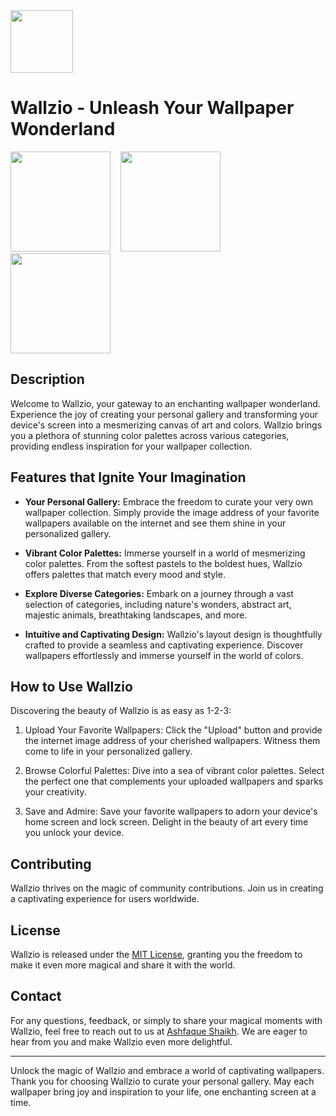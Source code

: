 <img src="https://github.com/Ashfaque9967/Calc/assets/110349538/eb554876-9e7e-470e-b66c-c0cb15071fa3" width="100" />

# Wallzio - Unleash Your Wallpaper Wonderland

<div align="left">
    <img src="https://github.com/Ashfaque9967/Wallzio/assets/110349538/e48ac1d4-6ea9-49bb-b9dd-e0839d21b25e" width="160" />&nbsp;&nbsp;&nbsp;
    <img src="https://github.com/Ashfaque9967/Wallzio/assets/110349538/d6ce469d-c84b-449f-a314-3b84b6f2fb16" width="160" />&nbsp;&nbsp;&nbsp;
    <img src="https://github.com/Ashfaque9967/Wallzio/assets/110349538/aeadfe09-949a-4228-bfc7-545de05ad578" width="160" />
</div>




## Description
Welcome to Wallzio, your gateway to an enchanting wallpaper wonderland. Experience the joy of creating your personal gallery and transforming your device's screen into a mesmerizing canvas of art and colors. Wallzio brings you a plethora of stunning color palettes across various categories, providing endless inspiration for your wallpaper collection.

## Features that Ignite Your Imagination

- **Your Personal Gallery:** Embrace the freedom to curate your very own wallpaper collection. Simply provide the image address of your favorite wallpapers available on the internet and see them shine in your personalized gallery.

- **Vibrant Color Palettes:** Immerse yourself in a world of mesmerizing color palettes. From the softest pastels to the boldest hues, Wallzio offers palettes that match every mood and style.

- **Explore Diverse Categories:** Embark on a journey through a vast selection of categories, including nature's wonders, abstract art, majestic animals, breathtaking landscapes, and more.

- **Intuitive and Captivating Design:** Wallzio's layout design is thoughtfully crafted to provide a seamless and captivating experience. Discover wallpapers effortlessly and immerse yourself in the world of colors.

## How to Use Wallzio

Discovering the beauty of Wallzio is as easy as 1-2-3:

1. Upload Your Favorite Wallpapers: Click the "Upload" button and provide the internet image address of your cherished wallpapers. Witness them come to life in your personalized gallery.

2. Browse Colorful Palettes: Dive into a sea of vibrant color palettes. Select the perfect one that complements your uploaded wallpapers and sparks your creativity.

3. Save and Admire: Save your favorite wallpapers to adorn your device's home screen and lock screen. Delight in the beauty of art every time you unlock your device.

## Contributing

Wallzio thrives on the magic of community contributions. Join us in creating a captivating experience for users worldwide. 

## License

Wallzio is released under the [MIT License](https://opensource.org/licenses/MIT), granting you the freedom to make it even more magical and share it with the world.

## Contact

For any questions, feedback, or simply to share your magical moments with Wallzio, feel free to reach out to us at [Ashfaque Shaikh](https://twitter.com/AshfaqueSkh_02). We are eager to hear from you and make Wallzio even more delightful.

---

Unlock the magic of Wallzio and embrace a world of captivating wallpapers. Thank you for choosing Wallzio to curate your personal gallery. May each wallpaper bring joy and inspiration to your life, one enchanting screen at a time.
